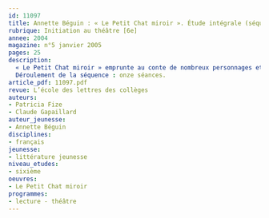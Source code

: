 ```yaml
---
id: 11097
title: Annette Béguin : « Le Petit Chat miroir ». Étude intégrale (séquence)
rubrique: Initiation au théâtre [6e]
annee: 2004
magazine: n°5 janvier 2005
pages: 25
description: 
  « Le Petit Chat miroir » emprunte au conte de nombreux personnages et situations caractéristiques du genre : des animaux qui parlent, un sorcier, une sorcière, un cadre spatio-temporel imprécis. Ces emprunts au genre le mieux connu des élèves facilitent le passage à un genre moins maîtrisé, celui du théâtre. Le suspense s’ajoute au comique pour traiter d’une intrigue aisée à suivre : un sorcier cherche de la graisse de chat ; le chat Miroir « promet au sorcier sa graisse en échange d’une vie repue et sans efforts ». La double énonciation propre au genre théâtral est également très lisible. L’identification de cette structure énonciative particulière est fondamentale : « Les énonciations proférées sur scène sont adressées à deux destinataires distincts : l’interlocuteur sur scène et le public. Le même discours fonctionne simultanément sur deux plans, il doit agir sur l’interlocuteur immédiat et sur le destinataire indirect (l’émouvoir, le faire rire…). Il en résulte que toute étude des dialogues théâtraux est constamment tenue de lire les énoncés sur leurs deux versants : en tant que conversation entre deux personnages, en tant qu’énoncé d’un auteur adressé à un public. »
  Déroulement de la séquence : onze séances.
article_pdf: 11097.pdf
revue: L’école des lettres des collèges
auteurs:
- Patricia Fize
- Claude Gapaillard
auteur_jeunesse:
- Annette Béguin
disciplines:
- français
jeunesse:
- littérature jeunesse
niveau_etudes:
- sixième
oeuvres:
- Le Petit Chat miroir
programmes:
- lecture - théâtre
---
```

